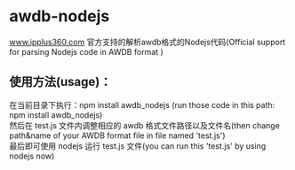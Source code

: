 # awdb-nodejs
www.ipplus360.com 官方支持的解析awdb格式的Nodejs代码(Official support for parsing Nodejs code in AWDB format )

## 使用方法(usage)：

在当前目录下执行：npm install awdb_nodejs (run those code in this path: npm install awdb_nodejs)<br/>
然后在 test.js 文件内调整相应的 awdb 格式文件路径以及文件名(then change path&name of your AWDB format file in file named 'test.js')<br/>
最后即可使用 nodejs 运行 test.js 文件(you can run this 'test.js' by using nodejs now)
